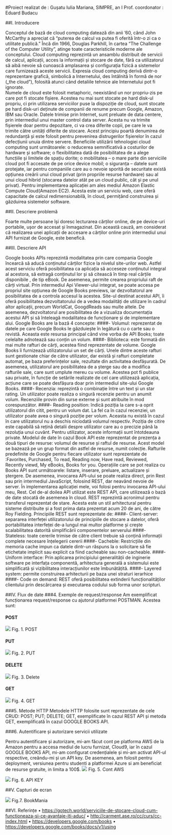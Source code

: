
#Proiect realizat de : Gușatu Iulia Mariana, SIMPRE, an I
Prof. coordonator : Eduard Budacu


##I.	Introducere

Conceptul de bază de cloud computing datează din anii ’60, când John McCarthy a apreciat că “puterea de calcul va putea fi oferită într-o zi ca o utilitate publică.” Încă din 1966, Douglas Parkhill, în cartea “The Challenge of the Computer Utility”, atinge toate caracteristicile moderne ale conceptului.
Cloud computing reprezintă un ansamblu distribuit de servicii de calcul, aplicații, acces la informații și stocare de date, fără ca utilizatorul să aibă nevoie să cunoască amplasarea și configurația fizică a sistemelor care furnizează aceste servicii.  Expresia cloud computing derivă dintr-o reprezentare grafică, simbolică a Internetului, des întâlnită în formă de nor („the cloud”), folosită atunci când detaliile tehnice ale Internetului pot fi ignorate.  
Numele de cloud este folosit metaphoric, neexistând un nor propriu-zis pe care pot fi stocate fișiere.  Acestea nu mai sunt stocate pe hard disk-ul propriu, ci prin utilizarea serviciilor puse la dispoziție de cloud, sunt stocate pe hard disk-uri deținute de companii de renume precum Google, Amazon, IBM sau Oracle.
Datele trimise prin Internet, sunt preluate de data centere, prin intermediul unui master control data server. Acesta nu va trimite fișierele doar pentru depozitare, ci va crea diferite copii, pe care le va trimite către unități diferite de stocare. Acest principiu poartă denumirea de redundanță și este folosit pentru prevenirea distrugerilor fișierelor în cazul defecțiunii unuia dintre servere. 
Beneficiile utilizării tehnologiei cloud computing sunt următoarele:
o	reducerea semnificativă a costurilor de hardware și software;
o	flexibilitatea dată de posibilitatea de a alege funcțiile și limitele de spațiu dorite;
o	mobilitatea – o mare parte din serviciile cloud pot fi accesate de pe orice device mobil;
o	siguranța – datele sunt protejate, iar pentru companiile care au o nevoie sporită de securitate există opțiunea creării unui cloud privat (prin propriile resurse hardware) sau al unui cloud hibrid (stocarea datelor atât pe un cloud public, cât și pe unul privat).
Pentru implementarea aplicației am ales mediul Amazon Elastic Compute Cloud(Amazon EC2). Acesta este un serviciu web, care oferă capacitate de calcul redimensionabilă, în cloud, permițând construirea și găzduirea sistemelor software.
    

##II.	Descriere problemă

Foarte multe persoane își doresc lecturarea cărților online, de pe device-uri portabile, ușor de accesat și înmagazinat. Din această cauză, am considerat că realizarea unei aplicații de accesare a cărților online prin intermediul unui API furnizat  de Google, este benefică.

##III.	Descriere API

Google books APIs reprezintă modalitatea prin care compania Google încearcă să aducă conținutul cărților fizice la nivelul site-urilor web. Astfel acest serviciu oferă posibilitatea ca aplicația să acceseze conținutul integral al acestora, să extragă conținutul lor și să citească în timp real cărțile disponibile , de tip eBook. De asemenea, permite crearea propriului raft de cărți virtual. 
Prin intermediul Api Viewer-ului integrat, se poate accesa pe propriul site opțiunea de Google Books previews, iar dezvoltatorul are posibilitatea de a controla accesul la acestea.
Site-ul destinat acestui API, îi oferă posibilitatea dezvoltatorului de a vedea modalități de utilizare în cadrul altor aplicații, precum WorldCat, GoogdReads sau multe altele. De asemenea, dezvoltatorul are posibilitatea de a vizualiza documentația acestui API și să înteleagă modalitatea de funcționare și de implementare alui.
Google Books are la bază 4 concepte:
####-	Volumul: reprezentat de datele pe care Google Books le găzduiește în legătură cu o carte sau o revistă. Aceasta este resursa principal când vine vorba de API Books; toate celelalte adnotează sau conțin un volum.
####-	Biblioteca: este formată din mai multe rafturi de cărți, acestea fiind reprezentate de volume. Google Books îi furnizează utilizatorului un set de cărți. Unele dintre aceste rafturi sunt gestionate chiar de către utilizator, dar există și rafturi completate automat, pe baza preferințelor sale, rezultate din activitatea desfășurată.  De asemenea, utilizatorul are posibilitatea de a șterge sau de a modifica rafturile sale, care sunt umplute mereu cu volume. Acestea pot fi publice sau private, în funcție de setările realizate de cel care utilizează aplicația, acțiune care se poate desfășura doar prin intermediul site-ului Google Books.
####-	Recenzia: reprezintă o combinație între un text și un star rating. Un utilizator poate realiza o singură recenzie pentru un anumit volum. Recenziile provin din surse externe și sunt atribuite în mod corespunzător.
####-	Reading position: îndică poziția la care s-a oprit utilizatorul din citit, pentru un volum dat. La fel ca în cazul recenziei, un utilizator poate avea o singură poziție per volum. Aceasta nu există în cazul în care utilizatorul nu a deschis niciodată volumul respectiv. Poziția de citire este capabilă să rețină detalii despre utilizator care au o precizie până la rezoluția unui cuvânt. Pentru utilizator, aceste informații sunt întotdeauna private.
Modelul de date în cazul Book API este reprezentat de prezența a două tipuri de resurse: volumul de resurse și raftul de resurse. Acest model se bazează pe un grup format din astfel de resurse, numit colecție.
Rafturile predefinite de Google pentru fiecare utilizator sunt reprezentate de :Favorites, Purchased, To read, Reading now, Have read, Reviewed, Recently viewd, My eBooks, Books for you.
Operațiile care se pot realiza cu Books API sunt următoarele: listare, inserare, preluare, actualizare și ștergere. De asemenea, invocarea API-ului se poate realiza direct, prin Rest sau prin intermediul JavaScript, folosind REST, dar neavând nevoie de server.
În implementarea aplicației mele, voi folosi pentru invocarea API-ului meu, Rest.
Cel de-al doilea API utilizat este REST API, care utilizează o bază de date stocată de asemenea în cloud. REST reprezintă acronimul pentru transferul reprezentat de stare. Acesta este un stil arhitectural pentru sisteme distribuite și a fost prima data prezentat acum 20 de ani, de către Roy Fielding.
Principiile REST sunt reprezentate de:
####-	Client-server: separarea interfeței utilizatorului de principiile de stocare a datelor, oferă portabilitatea interfeței de-a lungul mai multor platforme și crește scalabilitatea datorită simplificării componentelor serverului
####-	Stateless: toate cererile trimise de către client trebuie să conțină informații complete necesare înțelegerii cererii
####-	Cacheble: Restricțiile din memoria cache impun ca datele dintr-un răspuns la o solicitare să fie etichetate implicit sau explicit ca fiind cacheable sau non-cacheable.
####-	Uniform interface: Prin aplicarea principiului generalității de inginerie software pe interfața componentă, arhitectura generală a sistemului este simplificată și vizibilitatea interacțiunilor este îmbunătățită.
####-	Layered system: permite construirea arhitecturii pe baza unei straturi ierarhice
####-	Code on demand: REST oferă posibilitatea extinderii funcționalităților clientului prin descărcarea și executarea codului sub forma unor scripturi.

##IV.	Flux de date
###4.	Exemple de request/response
Am exemplificat funcționarea request/response cu ajutorul platformei POSTMAN.
Acestea sunt:
####	POST
 ![](/environment/images/exempluPOST.PNG)
Fig. 1. POST

####	PUT
 ![](/environment/images/exempluPUT.PNG)
Fig. 2. PUT
####	DELETE
 ![](/environment/images/exempluDELETE.PNG)
Fig. 3. Delete
####	GET
 ![](/environment/images/exempluGET.PNG)
Fig. 4. GET

###5.	Metode HTTP
Metodele HTTP folosite sunt reprezentate de cele CRUD: POST; PUT; DELETE; GET, exemplificate în cazul REST API și metoda GET, exemplificată în cazul GOOGLE BOOKS API.

###6.	Autentificare și autorizare servicii utilizate

Pentru autentificare și autorizare, mi-am făcut cont pe platforma AWS de la Amazon pentru a accesa mediul de lucru furnizat, Cloud9, iar în cazul GOOGLE BOOKS API, mi-am configurat credențialele și mi-am activat API-ul respective, creându-mi și un API key. De asemenea, am folosit pentru deployment, versiunea pentru studenti a platformei Azure si am beneficiat de resurse gratuite, in limita a 100$.
 ![](/proiectCloudComputingGusatuIulia/images/exempluMediuAWS.PNG)
Fig. 5. Cont AWS

 ![](/environment/images/exempluAPIKEY.PNG)
Fig. 6. API KEY

##V.	Capturi de ecran
 
 ![](/environment/images/BookMania.PNG)
Fig.7. BookMania


##VI.	Referințe 
•	https://gotech.world/serviciile-de-stocare-cloud-cum-functioneaza-si-ce-avantaje-iti-aduc/
•	http://carment.ase.ro/cc/curs/cc-index.html
•	https://developers.google.com/books
•	https://developers.google.com/books/docs/v1/using







